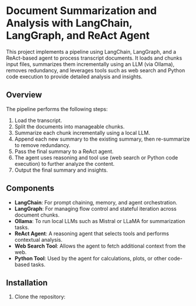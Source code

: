 # Document Summarization and Analysis with LangChain, LangGraph, and ReAct Agent

This project implements a pipeline using LangChain, LangGraph, and a ReAct-based agent to process transcript documents. It loads and chunks input files, summarizes them incrementally using an LLM (via Ollama), removes redundancy, and leverages tools such as web search and Python code execution to provide detailed analysis and insights.

## Overview

The pipeline performs the following steps:

1. Load the transcript.
2. Split the documents into manageable chunks.
3. Summarize each chunk incrementally using a local LLM.
4. Append each new summary to the existing summary, then re-summarize to remove redundancy.
5. Pass the final summary to a ReAct agent.
6. The agent uses reasoning and tool use (web search or Python code execution) to further analyze the content.
7. Output the final summary and insights.

## Components

- **LangChain**: For prompt chaining, memory, and agent orchestration.
- **LangGraph**: For managing flow control and stateful iteration across document chunks.
- **Ollama**: To run local LLMs such as Mistral or LLaMA for summarization tasks.
- **ReAct Agent**: A reasoning agent that selects tools and performs contextual analysis.
- **Web Search Tool**: Allows the agent to fetch additional context from the web.
- **Python Tool**: Used by the agent for calculations, plots, or other code-based tasks.

## Installation

1. Clone the repository:
